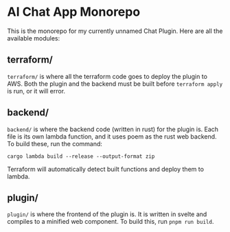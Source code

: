 # AI Chat App Monorepo

This is the monorepo for my currently unnamed Chat Plugin. Here are all the available modules:

## terraform/
``terraform/`` is where all the terraform code goes to deploy the plugin to AWS. Both the plugin and the backend must be built before ``terraform apply`` is run, or it will error. 

## backend/
``backend/`` is where the backend code (written in rust) for the plugin is. Each file is its own lambda function, and it uses poem as the rust web backend. To build these, run the command:

``cargo lambda build --release --output-format zip``

Terraform will automatically detect built functions and deploy them to lambda. 

## plugin/
``plugin/`` is where the frontend of the plugin is. It is written in svelte and compiles to a minified web component. To build this, run ``pnpm run build``.

